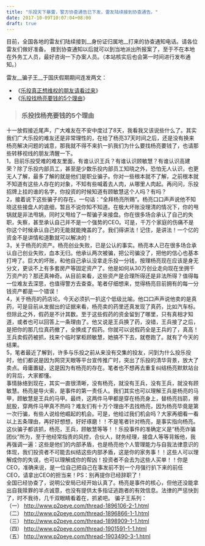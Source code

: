 ```yaml
---
title: "乐投天下暴雷，警方协查通告已下发，雷友陆续接到协查通告。"
date: 2017-10-09T10:07:04+08:00
draft: true
---
```


目前，全国各地的雷友们陆续接到__身份证归属地__打来的协查通知电话。请各位雷友们做好准备。
接到协查通知以后就可以到当地派出所报案了，至于不在本地在外务工人员，最好咨询一下办案人员。（本站核实后也会第一时间进行发布通知。）  

雷友__骗子王__于国庆假期期间连发两文：

- 《[乐投真正想维权的朋友请看过来](http://www.p2peye.com/thread-1903490-1-1.html)》
- 《[乐投找杨亮要钱的5个理由](http://www.p2peye.com/thread-1903982-1-1.html)》


> ### 乐投找杨亮要钱的5个理由
十一放假接近尾声，广大难友在不安中度过了8天，我看我又该说些什么了。其实我们广大乐投的难友还是非常理性的，在给了杨亮37天时间之后，还是没有换来杨亮解决问题的诚意，那我就不得不来扒一扒我们为什么要找杨亮要钱了，也请那些转移视线的朋友清醒一下。  
1，目前乐投受难的难友里面，有谁认识王兵？有谁认识顾敏慧？有谁认识高建荣？除了乐投内部员工，甚至是少数乐投内部员工知晓之外，恐怕无人认识，也更无人了解，最多了解的就是他们是职业骗子。你对一些根本就不了解，之前根本就不知道有这些人存在的对象，不知有些喊着去人肉，从哪里人肉起。再问问，乐投招牌上挂的谁的名字，你投资的时候知道有顾敏慧这个人吗？有吗？  
2，接着说下这些骗子的存在。一句话：“全拜杨亮所赐”。杨亮口口声声说他不知晓这些接盘人的底细，暂且不说你知不知道。在极大坏账没理清的情况下，你的甩锅就是非法甩锅，同时又甩给了一帮骗子来接盘。你在很多场合承认了自己的失职，失察，甚至承认自己并不是一个强势的CEO。可是，千万个家庭的伤痛不是你这个时候承认自己的无能就能掩盖的了。我们得讲法！记住，是讲法！一个亿的资金不是讲情和道歉就可以解决的！  
3，关于杨亮的资产。杨亮创业失败，已是公认的事实。杨亮本人已在很多场合承认自己创业失败，血本无归。他承认两次被骗，把公司骗没了，把他的信心也基本打垮了。巨大的坏账，和他自己承认没拿走乐投一分钱，按理杨亮现在应该是身无分文，更谈不上有多套房产等固定资产了。他是如何从30万创业走向现在坐拥千万资产的？那还真神奇。从目前来看，这些资产是合理所得还是非法所得？值得每一位难友去深思，也值得警方去查查。笔者仔细想来，觉得杨亮目前拥有的每一分钱资产都是一个错误！  
4，关于杨亮的药店论。今天必须扒一扒这个低级比喻。他口口声声说他卖的是真药，可是目前从发掘出的证据来看，杨亮卖的药里还真发现了真药，比如汽车标。但除此之外，假药是不计其数。至于这些假药的资金留到了哪里，只有真相才知道，或者也可以回答上一条理由了。他又说是王兵换了药，没错，王兵接了之后，是把你的那几位真药撤了，全换成了假药。你就可以说假药全是王兵的了，真高！王兵卖假药被抓，找来个临时掌柜顾敏慧，她搞不下去，就卷跑了。就有了今天的结果。  
5，笔者最近了解到，许多与乐投之前从来没有交集的投友，问到为什么投乐投时，他们都说是因为网贷天眼等平台宣传推广时，突出了乐投的清华背景，放大了卖点。毋庸置疑，这是因为有杨亮的存在。笔者也不想再去重复纠结杨亮默默站台的背后，大家都懂。  
事情脉络到现在，其实一直很清晰，没有杨亮，就没有王兵，没有王兵，就没有顾敏慧。杨亮是导火索，是事件的第一责任人。我们其实也可以理解王兵是杨亮的马甲，顾敏慧是王兵的马甲。最终，这两件马甲都是穿在杨亮身上，替杨亮挡箭，擦屁股，穿两件马甲真不热吗？难友们有十万个理由不去找杨亮，因为杨亮毕竟是第一次行骗，有些人说给他崛起的机会。可是，他给过我们机会吗？大家再细看一看以上五条理由，再好好想想，好好琢磨！！不是笔者针对杨亮，是事实指向杨亮。这伙骗子都该抓，杨亮，王兵，顾敏慧等等！！乐投事件的准确定义是“杨亮诈骗团伙”所为，至于他经常指责的风控，合伙人，财务经理，接盘人等等背叛他，我再强调一遍：这些是他们的内部矛盾，也是杨亮他个人管理能力与自我法律意识的体现，我们投资者不可能去纠结这些内部矛盾，这是你的家务事！！这些人可以理解成你的失误，也可以理解成你的帮凶！投资者不会去为这些人买单！！你是CEO，准确来说，是一位自己把自己在事发前不到一个月强行扒下来的前任CEO，请拿出CEO的担当来！PS：别再提你已经辞职了！  
全国已经协查了，说明公安局已经开始认真了。杨亮是事件的核心，但他还没能拿出自我赎罪的半点诚意，也没有提供太多指证逃跑者的有效信息。法律的严惩快到了，时不我待，几千双眼睛看着在，抓紧吧。
骗子王系列：  
（一）   http://www.p2peye.com/thread-1896106-2-1.html  
（二）   http://www.p2peye.com/thread-1896866-1-1.html  
（三）   http://www.p2peye.com/thread-1898909-1-1.html  
（四）   http://www.p2peye.com/thread-1901591-1-1.html  
（五）   http://www.p2peye.com/thread-1903490-3-1.html  
